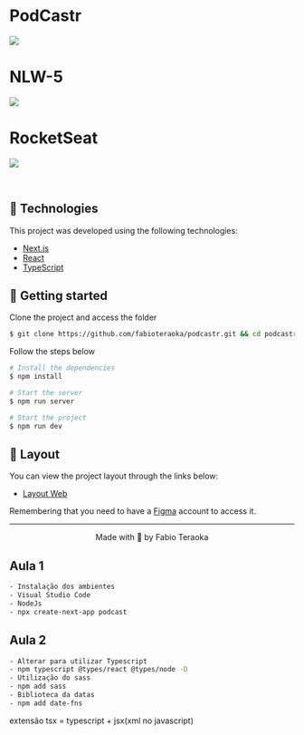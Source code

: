 
# PodCastr
![](https://imgur.com/ubEkZmh.png)

# NLW-5
![](https://imgur.com/ZvIDQxI.png)
# RocketSeat
![](https://github.com/rocketseat-education.png)

<br>

## 🧪 Technologies

This project was developed using the following technologies:

- [Next.js](https://nextjs.org/)
- [React](https://reactjs.org)
- [TypeScript](https://www.typescriptlang.org/)

## 🚀 Getting started

Clone the project and access the folder

```bash
$ git clone https://github.com/fabioteraoka/podcastr.git && cd podcastr
```

Follow the steps below
```bash
# Install the dependencies
$ npm install

# Start the server
$ npm run server

# Start the project
$ npm run dev
```

## 🔖 Layout

You can view the project layout through the links below:

- [Layout Web](https://www.figma.com/file/UwFEntsHpHYJlHNQAQr4gA/Podcastr?node-id=160%3A2761) 

Remembering that you need to have a [Figma](http://figma.com/) account to access it.

---

<p align="center">Made with 💜 by Fabio Teraoka</p>

## Aula 1
``` bash
- Instalação dos ambientes
- Visual Studio Code
- NodeJs
- npx create-next-app podcast
```
## Aula 2
```bash
- Alterar para utilizar Typescript
- npm typescript @types/react @types/node -D
- Utilização do sass
- npm add sass
- Biblioteca da datas
- npm add date-fns
```

extensão tsx = typescript + jsx(xml no javascript)